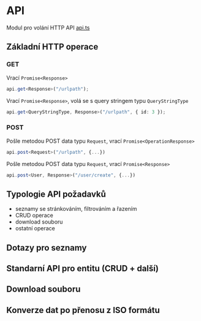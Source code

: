 API
===

Modul pro volání HTTP API [api.ts](/src/api.ts)


Základní HTTP operace
---------------------

### GET

Vrací `Promise<Response>`
```ts
api.get<Response>("/urlpath");
```

Vrací `Promise<Response>`, volá se s query stringem typu `QueryStringType`
```ts
api.get<QueryStringType, Response>("/urlpath", { id: 3 });
```

### POST

Pošle metodou POST data typu `Request`, vrací `Promise<OperationResponse>`
```ts
api.post<Request>("/urlpath", {...})
```

Pošle metodou POST data typu `Request`, vrací `Promise<Response>`
```ts
api.post<User, Response>("/user/create", {...})
```


Typologie API požadavků
-----------------------

- seznamy se stránkováním, filtrováním a řazením
- CRUD operace
- download souboru
- ostatní operace

Dotazy pro seznamy
------------------

Standarní API pro entitu (CRUD + další)
---------------------------------------

Download souboru
----------------

Konverze dat po přenosu z ISO formátu
-------------------------------------